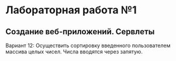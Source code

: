 # Лабораторная работа №1
## Создание веб-приложений. Сервлеты
Вариант 12: Осуществить сортировку введенного пользователем массива целых чисел. Числа вводятся через запятую.

